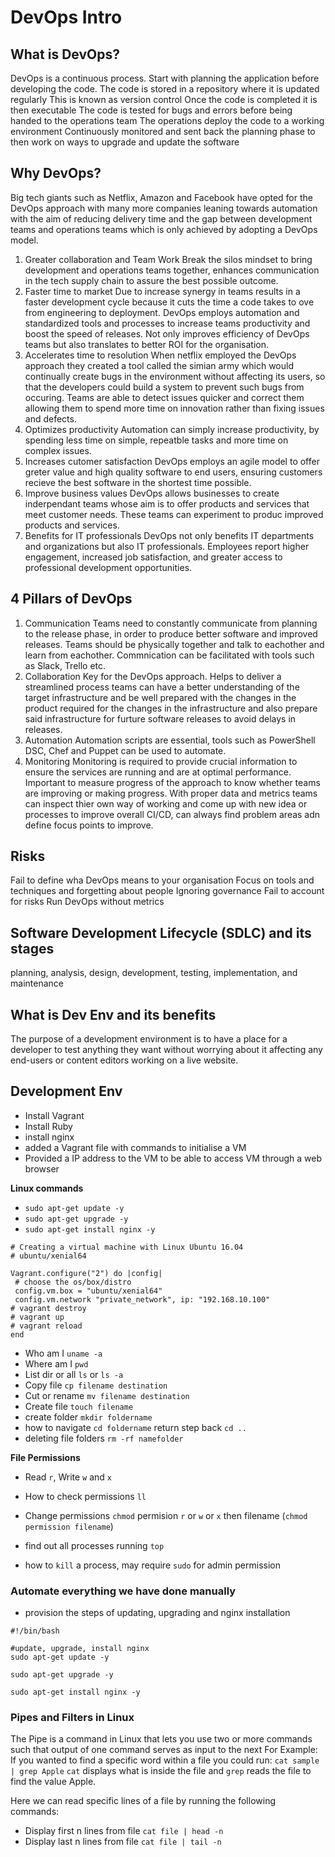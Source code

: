 # DevOps Intro
## What is DevOps?
DevOps is a continuous process.
Start with planning the application before developing the code.
The code is stored in a repository where it is updated regularly
This is known as version control
Once the code is completed it is then executable
The code is tested for bugs and errors before being handed to the operations team
The operations deploy the code to a working environment
Continuously monitored and sent back the planning phase to then work on ways
to upgrade and update the software

## Why DevOps?
Big tech giants such as Netflix, Amazon and Facebook have opted for the DevOps approach with many more companies leaning towards automation with the aim of reducing delivery time and the gap between development teams and operations teams which is only achieved by adopting a DevOps model.

1. Greater collaboration and Team Work
Break the silos mindset to bring development and operations teams together, enhances communication in the tech supply chain to assure the best possible outcome.
2. Faster time to market
Due to increase synergy in teams results in a faster development cycle because it cuts the time a code takes to ove from engineering to deployment. DevOps employs automation and standardized tools and processes to increase teams productivity and boost the speed of releases. Not only improves efficiency of DevOps teams but also translates to better ROI for the organisation.
3. Accelerates time to resolution
When netflix employed the DevOps approach they created a tool called the simian army which would continually create bugs in the environment without affecting its users, so that the developers could build a system to prevent such bugs from occuring. 
Teams are able to detect issues quicker and correct them allowing them to spend more time on innovation rather than fixing issues and defects.
4. Optimizes productivity
Automation can simply increase productivity, by spending less time on simple, repeatble tasks and more time on complex issues.
5. Increases cutomer satisfaction
DevOps employs an agile model to offer greter value and high quality software to end users, ensuring customers recieve the best software in the shortest time possible. 
6. Improve business values
DevOps allows businesses to create inderpendant teams whose aim is to offer products and services that meet customer needs. These teams can experiment to produc improved products and services.
7. Benefits for IT professionals
DevOps not only benefits IT departments and organizations but also IT professionals. Employees report higher engagement, increased job satisfaction, and greater access to professional development opportunities.

## 4 Pillars of DevOps
1. Communication 
Teams need to constantly communicate from planning to the release phase, in order to produce better software and improved releases. Teams should be physically together and talk to eachother and learn from eachother. Commnication can be facilitated with tools such as Slack, Trello etc. 
2. Collaboration
Key for the DevOps approach. Helps to deliver a streamlined process teams can have a better understanding of the target infrastructure and be well prepared with the changes in the product required for the changes in the infrastructure and also prepare said infrastructure for furture software releases to avoid delays in releases.
3. Automation
Automation scripts are essential, tools such as PowerShell DSC, Chef and Puppet can be used to automate. 
4. Monitoring
Monitoring is required to provide crucial information to ensure the services are running and are at optimal performance. Important to measure progress of the approach to know whether teams are improving or making progress. With proper data and metrics teams can inspect thier own way of working and come up with new idea or processes to improve overall CI/CD, can always find problem areas adn define focus points to improve. 

## Risks
Fail to define wha DevOps means to your organisation
Focus on tools and techniques and forgetting about people
Ignoring governance 
Fail to account for risks
Run DevOps without metrics

## Software Development Lifecycle (SDLC) and its stages
planning, analysis, design, development, testing, implementation, and maintenance

## What is Dev Env and its benefits
The purpose of a development environment is to have a place for a developer to test anything they want without worrying about it affecting any end-users or content editors working on a live website.

## Development Env

- Install Vagrant
- Install Ruby
- install nginx
- added a Vagrant file with commands to initialise a VM
- Provided a IP address to the VM to be able to access VM through a web browser


**Linux commands**
- `sudo apt-get update -y`
- `sudo apt-get upgrade -y`
- `sudo apt-get install nginx -y`
```
# Creating a virtual machine with Linux Ubuntu 16.04
# ubuntu/xenial64

Vagrant.configure("2") do |config|
 # choose the os/box/distro
 config.vm.box = "ubuntu/xenial64"
 config.vm.network "private_network", ip: "192.168.10.100"
# vagrant destroy
# vagrant up
# vagrant reload
end
```
- Who am I `uname -a`
- Where am I `pwd` 
- List dir or all `ls` or `ls -a`
- Copy file `cp filename destination`
- Cut or rename `mv filename destination`
- Create file `touch filename`
- create folder `mkdir foldername`
- how to navigate `cd foldername` return step back `cd .. `
- deleting file folders `rm -rf namefolder`

**File Permissions**
- Read `r`, Write `w` and `x`
- How to check permissions `ll`
- Change permissions `chmod` permision `r` or `w` or `x` then filename (`chmod permission filename`)

- find out all processes running `top`
- how to `kill` a process, may require `sudo` for admin permission

### Automate everything we have done manually
- provision the steps of updating, upgrading and nginx installation
```
#!/bin/bash

#update, upgrade, install nginx
sudo apt-get update -y

sudo apt-get upgrade -y

sudo apt-get install nginx -y

```

### Pipes and Filters in Linux
The Pipe is a command in Linux that lets you use two or more commands such that output of one command serves as input to the next
For Example:
If you wanted to find a specific word within a file you could run:
`cat sample | grep Apple`
`cat` displays what is inside the file and `grep` reads the file to find the value Apple. 

Here we can read specific lines of a file by running the following commands:
- Display first n lines from file `cat file | head -n` 
- Display last n lines from file `cat file | tail -n`
